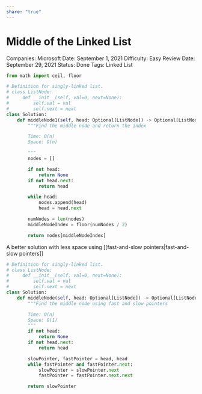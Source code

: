 ```yaml
---
share: "true"
---
```



# Middle of the Linked List

Companies: Microsoft
Date: September 1, 2021
Difficulty: Easy
Review Date: September 29, 2021
Status: Done
Tags: Linked List

```python
from math import ceil, floor

# Definition for singly-linked list.
# class ListNode:
#     def __init__(self, val=0, next=None):
#         self.val = val
#         self.next = next
class Solution:
    def middleNode1(self, head: Optional[ListNode]) -> Optional[ListNode]:
        """Find the middle node and return the index

        Time: O(n)
        Space: O(n)

        """
        nodes = []

        if not head:
            return None
        if not head.next:
            return head

        while head:
            nodes.append(head)
            head = head.next

        numNodes = len(nodes)
        middleNodeIndex = floor(numNodes / 2)

        return nodes[middleNodeIndex]
```

A better solution with less space using [[fast-and-slow pointers|fast-and-slow pointers]]

```python
# Definition for singly-linked list.
# class ListNode:
#     def __init__(self, val=0, next=None):
#         self.val = val
#         self.next = next
class Solution:
    def middleNode(self, head: Optional[ListNode]) -> Optional[ListNode]:
        """Find the middle node using fast and slow pointers

        Time: O(n)
        Space: O(1)
        """
        if not head:
            return None
        if not head.next:
            return head

        slowPointer, fastPointer = head, head
        while fastPointer and fastPointer.next:
            slowPointer = slowPointer.next
            fastPointer = fastPointer.next.next

        return slowPointer
```

